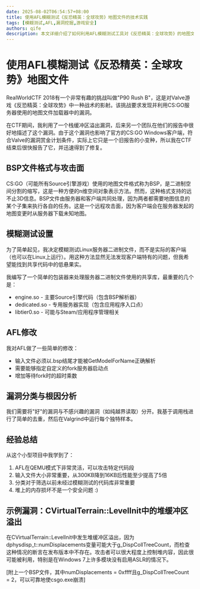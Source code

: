 ```yaml
---
date: 2025-08-02T06:54:57+08:00
title: 使用AFL模糊测试《反恐精英：全球攻势》地图文件的技术实践
tags: [模糊测试,AFL,漏洞挖掘,游戏安全]
authors: qife
description: 本文详细介绍了如何利用AFL模糊测试工具对《反恐精英：全球攻势》的地图文件进行安全测试，发现了多个内存损坏漏洞，并分享了测试设置、技术细节和漏洞分析过程。
---
```


# 使用AFL模糊测试《反恐精英：全球攻势》地图文件

RealWorldCTF 2018有一个非常有趣的挑战叫做"P90 Rush B"，这是对Valve游戏《反恐精英：全球攻势》中一种战术的影射。该挑战要求发现并利用CS:GO服务器使用的地图文件加载器中的漏洞。

在CTF期间，我利用了一个栈缓冲区溢出漏洞，后来另一个团队在他们的报告中很好地描述了这个漏洞。由于这个漏洞也影响了官方的CS:GO Windows客户端，符合Valve的漏洞赏金计划条件，实际上它只是一个旧报告的小变种，所以我在CTF结束后很快报告了它，并迅速得到了修复。

## BSP文件格式与攻击面

CS:GO（可能所有Source引擎游戏）使用的地图文件格式称为BSP，是二进制空间分割的缩写，这是一种方便的n维空间对象表示方法。然而，这种格式支持的远不止3D信息。BSP文件由服务器和客户端共同处理，因为两者都需要地图信息的某个子集来执行各自的任务。这是一个远程攻击面，因为客户端会在服务器发起的地图变更时从服务器下载未知地图。

## 模糊测试设置

为了简单起见，我决定模糊测试Linux服务器二进制文件，而不是实际的客户端（也可以在Linux上运行）。用这种方法显然无法发现客户端特有的问题，但我希望能找到共享代码中的低悬果实。

我编写了一个简单的包装器来处理服务器二进制文件使用的共享库，最重要的几个是：
- engine.so - 主要Source引擎代码（包含BSP解析器）
- dedicated.so - 专用服务器实现（包含应用程序入口点）
- libtier0.so - 可能与Steam/应用程序管理相关

## AFL修改

我对AFL做了一些简单的修改：
- 输入文件必须以.bsp结尾才能被GetModelForName正确解析
- 需要能够指定自定义的fork服务器启动点
- 增加等待fork时的超时乘数

## 漏洞分类与根因分析

我们需要将"好"的漏洞与不感兴趣的漏洞（如纯越界读取）分开。我基于调用栈进行了简单的去重，然后在Valgrind中运行每个独特样本。

## 经验总结

从这个小型项目中我学到了：
1. AFL在QEMU模式下非常灵活，可以攻击特定代码段
2. 输入文件大小非常重要，从300KB降到16KB后性能至少提高了5倍
3. 分类对于筛选以前未经过模糊测试的代码库非常重要
4. 堆上的内存损坏不是一个安全问题 :)

## 示例漏洞：CVirtualTerrain::LevelInit中的堆缓冲区溢出

在CVirtualTerrain::LevelInit中发生堆缓冲区溢出，因为dphysdisp_t::numDisplacements变量可能大于g_DispCollTreeCount，而检查这种情况的断言在发布版本中不存在。攻击者可以很大程度上控制堆内容，因此很可能被利用，特别是在Windows 7上许多模块没有启用ASLR的情况下。

[附上一个BSP文件，其中numDisplacements = 0xffff且g_DispCollTreeCount = 2，可以可靠地使csgo.exe崩溃]